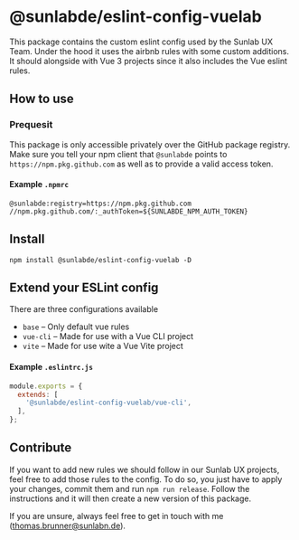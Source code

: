 # @sunlabde/eslint-config-vuelab

This package contains the custom eslint config used by the Sunlab UX Team. Under the hood it uses the airbnb rules with some custom additions. It should alongside with Vue 3 projects since it also includes the Vue eslint rules.

## How to use
### Prequesit
This package is only accessible privately over the GitHub package registry. Make sure you tell your npm client that `@sunlabde` points to `https://npm.pkg.github.com` as well as to provide a valid access token.

#### Example `.npmrc`
```
@sunlabde:registry=https://npm.pkg.github.com
//npm.pkg.github.com/:_authToken=${SUNLABDE_NPM_AUTH_TOKEN}
```

## Install
```
npm install @sunlabde/eslint-config-vuelab -D
```

## Extend your ESLint config
There are three configurations available
- `base` – Only default vue rules
- `vue-cli` – Made for use with a Vue CLI project
- `vite` – Made for use wite a Vue Vite project

#### Example `.eslintrc.js`
```js
module.exports = {
  extends: [
    '@sunlabde/eslint-config-vuelab/vue-cli',
  ],
};
```

## Contribute
If you want to add new rules we should follow in our Sunlab UX projects, feel free to add those rules to the config. To do so, you just have to apply your changes, commit them and run `npm run release`. Follow the instructions and it will then create a new version of this package.

If you are unsure, always feel free to get in touch with me (thomas.brunner@sunlabn.de).
